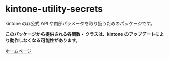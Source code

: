 # kintone-utility-secrets

kintone の非公式 API や内部パラメータを取り扱うためのパッケージです。

**このパッケージから提供される各関数・クラスは、kintone のアップデートにより動作しなくなる可能性があります。**

[ホームページ](https://ribbit.konomi.app)
